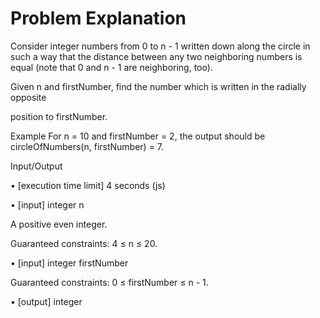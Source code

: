 # Problem Explanation

Consider integer numbers from 0 to n - 1 written down along the circle in such a way that
the distance between any two neighboring numbers is equal (note that 0 and n - 1 are neighboring, too).

Given n and firstNumber, find the number which is written in the radially opposite 

position to firstNumber.

Example
For n = 10 and firstNumber = 2, the output should be
circleOfNumbers(n, firstNumber) = 7.
 
Input/Output

•	[execution time limit] 4 seconds (js)

•	[input] integer n

A positive even integer.

Guaranteed constraints:
4 ≤ n ≤ 20.

•	[input] integer firstNumber

Guaranteed constraints:
0 ≤ firstNumber ≤ n - 1.

•	[output] integer



